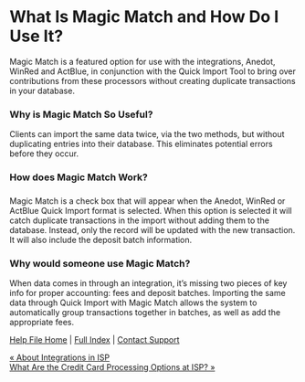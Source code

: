  What Is Magic Match and How Do I Use It?
==========

Magic Match is a featured option for use with the integrations, Anedot, WinRed and ActBlue, in conjunction with the Quick Import Tool to bring over contributions from these processors without creating duplicate transactions in your database.

### Why is Magic Match So Useful? ###

Clients can import the same data twice, via the two methods, but without duplicating entries into their database. This eliminates potential errors before they occur.

### How does Magic Match Work?   
 ###

Magic Match is a check box that will appear when the Anedot, WinRed or ActBlue Quick Import format is selected. When this option is selected it will catch duplicate transactions in the import without adding them to the database. Instead, only the record will be updated with the new transaction. It will also include the deposit batch information.

### Why would someone use Magic Match? ###

When data comes in through an integration, it’s missing two pieces of key info for proper accounting: fees and deposit batches. Importing the same data through Quick Import with Magic Match allows the system to automatically group transactions together in batches, as well as add the appropriate fees.

[Help File Home](/help/) | [Full Index](/Help-File-Directory/) | [Contact Support](mailto:support@ISPolitical.com)

[« About Integrations in ISP](/About-Integrations-in-ISP)  
[What Are the Credit Card Processing Options at ISP? »](/What-Are-the-Credit-Card-Processing-Options-at-ISP)